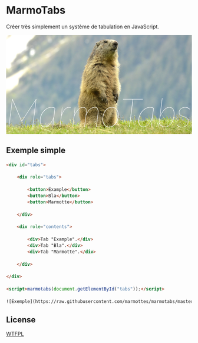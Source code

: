 MarmoTabs
=========

Créer très simplement un système de tabulation en JavaScript.

![Logo](https://raw.githubusercontent.com/marmottes/marmotabs/master/image.jpg "logo")

Exemple simple
----

```html
<div id="tabs">
	
	<div role="tabs">

		<button>Example</button>
		<button>Bla</button>
		<button>Marmotte</button>

	</div>

	<div role="contents">
		
		<div>Tab "Example".</div>
		<div>Tab "Bla".</div>
		<div>Tab "Marmotte".</div>

	</div>

</div>

<script>marmotabs(document.getElementById("tabs"));</script>

![Exemple](https://raw.githubusercontent.com/marmottes/marmotabs/master/example.jpg "example")

```

License
----

[WTFPL](http://www.wtfpl.net/)